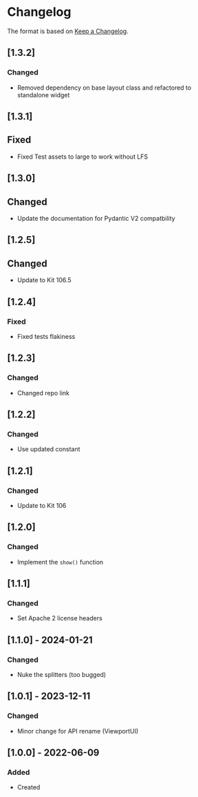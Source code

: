 # Changelog
The format is based on [Keep a Changelog](https://keepachangelog.com/en/1.0.0/).

## [1.3.2]
### Changed
- Removed dependency on base layout class and refactored to standalone widget

## [1.3.1]
## Fixed
- Fixed Test assets to large to work without LFS

## [1.3.0]
## Changed
- Update the documentation for Pydantic V2 compatbility

## [1.2.5]
## Changed
- Update to Kit 106.5

## [1.2.4]
### Fixed
- Fixed tests flakiness

## [1.2.3]
### Changed
- Changed repo link

## [1.2.2]
### Changed
- Use updated constant

## [1.2.1]
### Changed
- Update to Kit 106

## [1.2.0]
### Changed
- Implement the `show()` function

## [1.1.1]
### Changed
- Set Apache 2 license headers

## [1.1.0] - 2024-01-21
### Changed
- Nuke the splitters (too bugged)

## [1.0.1] - 2023-12-11
### Changed
- Minor change for API rename (ViewportUI)

## [1.0.0] - 2022-06-09
### Added
- Created
